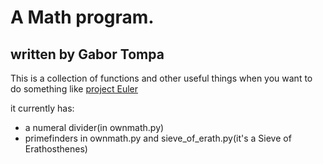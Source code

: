 A Math program.
==============
written by Gabor Tompa
------------------------------
This is a collection of functions and other useful things when you want to do something like [project Euler](https://projecteuler.net/archives)

it currently has:

 - a numeral divider(in ownmath.py)
 - primefinders in ownmath.py and sieve_of_erath.py(it's a Sieve of Erathosthenes)
